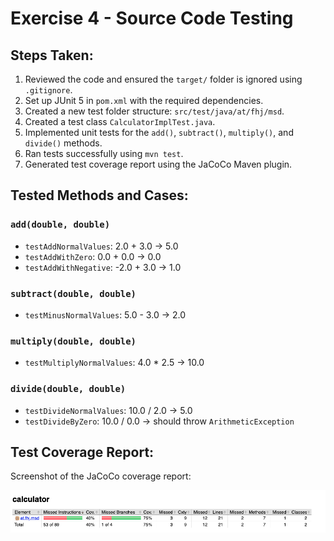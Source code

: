 # Exercise 4 - Source Code Testing

## Steps Taken:
1. Reviewed the code and ensured the `target/` folder is ignored using `.gitignore`.
2. Set up JUnit 5 in `pom.xml` with the required dependencies.
3. Created a new test folder structure: `src/test/java/at/fhj/msd`.
4. Created a test class `CalculatorImplTest.java`.
5. Implemented unit tests for the `add()`, `subtract()`, `multiply()`, and `divide()` methods.
6. Ran tests successfully using `mvn test`.
7. Generated test coverage report using the JaCoCo Maven plugin.

## Tested Methods and Cases:

### `add(double, double)`
- `testAddNormalValues`: 2.0 + 3.0 → 5.0
- `testAddWithZero`: 0.0 + 0.0 → 0.0
- `testAddWithNegative`: -2.0 + 3.0 → 1.0

### `subtract(double, double)`
- `testMinusNormalValues`: 5.0 - 3.0 → 2.0

### `multiply(double, double)`
- `testMultiplyNormalValues`: 4.0 * 2.5 → 10.0

### `divide(double, double)`
- `testDivideNormalValues`: 10.0 / 2.0 → 5.0
- `testDivideByZero`: 10.0 / 0.0 → should throw `ArithmeticException`

## Test Coverage Report:

Screenshot of the JaCoCo coverage report:

![Test Coverage](resources/images/ex4_1.png)
